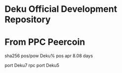 # Deku Official Development Repository

# From PPC Peercoin

sha256 pos/pow
Deku% pos apr
8.08 days

port Deku7
rpc port Deku5
